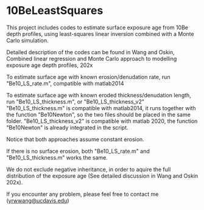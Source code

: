 # 10BeLeastSquares
This project includes codes to estimate surface exposure age from 10Be depth profiles, using least-squares linear inversion combined with a Monte Carlo simulation.

Detailed description of the codes can be found in 
Wang and Oskin, Combined linear regression and Monte Carlo approach to modelling exposure age depth profiles, 202x

To estimate surface age with known erosion/denudation rate, run "Be10_LS_rate.m", compatible with matlab2014

To estimate surface age with known eroded thickness/denudation length, run "Be10_LS_thickness.m", or "Be10_LS_thickness_v2" 
"Be10_LS_thickness.m" is compatible with matlab2014, it runs together with the function "Be10Newton", so the two files should be placed in the same folder.
"Be10_LS_thickness_v2" is compatible with matlab 2020, the function "Be10Newton" is already integrated in the script.

Notice that both approaches assume constant erosion.

If there is no surface erosion, both "Be10_LS_rate.m" and "Be10_LS_thickness.m" works the same.

We do not exclude negative inheritance, in order to aquire the full distribution of the exposure age (See detailed discussion in Wang and Oskin 202x). 

If you encounter any problem, please feel free to contact me (yrwwang@ucdavis.edu)
